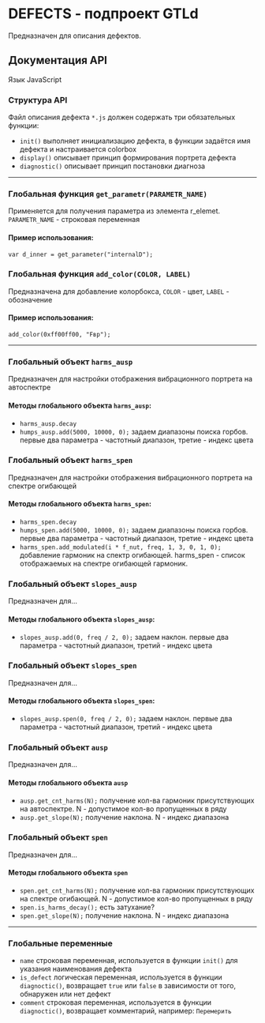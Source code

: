 # DEFECTS - подпроект GTLd

Предназначен для описания дефектов.

## Документация API
Язык JavaScript

### Структура API

Файл описания дефекта ```*.js``` должен содержать три обязательных функции:
* ``init()`` выполняет инициализацию дефекта, в функции задаётся имя дефекта и настраивается colorbox
* ``display()`` описывает принцип формирования портрета дефекта
* ``diagnostic()`` описывает принцип постановки диагноза

<hr>

### Глобальная функция ``get_parametr(PARAMETR_NAME)``

Применяется для получения параметра из элемента r_elemet. ``PARAMETR_NAME`` - строковая переменная

#### Пример использования:
``var d_inner = get_parameter("internalD");``

### Глобальная функция ``add_color(COLOR, LABEL)`` 
Предназначена для добавление колорбокса, ``COLOR`` - цвет, ``LABEL`` - обозначение

#### Пример использования:
``add_color(0xff00ff00, "Fвр");``
<hr>

### Глобальный объект ``harms_ausp``
Предназначен для настройки отображения вибрационного портрета на автоспектре

#### Методы глобального объекта ``harms_ausp``:
* ``harms_ausp.decay``
* ``humps_ausp.add(5000, 10000, 0);`` задаем диапазоны поиска горбов. первые два параметра - частотный диапазон, третие - индекс цвета

### Глобальный объект ``harms_spen``
Предназначен для настройки отображения вибрационного портрета на спектре огибающей

#### Методы глобального объекта ``harms_spen``:
* ``harms_spen.decay``
* ``humps_spen.add(5000, 10000, 0);`` задаем диапазоны поиска горбов. первые два параметра - частотный диапазон, третие - индекс цвета
* ``harms_spen.add_modulated(i * f_nut, freq, 1, 3, 0, 1, 0);``	добавление гармоник на спектр огибающей. harms_spen - список отображаемых на спектре огибающей гармоник.

### Глобальный объект ``slopes_ausp``
Предназначен для...

#### Методы глобального объекта ``slopes_ausp``:
* ``slopes_ausp.add(0, freq / 2, 0);`` задаем наклон. первые два параметра - частотный диапазон, третий - индекс цвета

### Глобальный объект ``slopes_spen``
Предназначен для...

#### Методы глобального объекта ``slopes_spen``:
* ``slopes_ausp.spen(0, freq / 2, 0);`` задаем наклон. первые два параметра - частотный диапазон, третий - индекс цвета

### Глобальный объект ``ausp``
Предназначен для...

#### Методы глобального объекта ``ausp``
* ``ausp.get_cnt_harms(N);`` получение кол-ва гармоник присутствующих на автоспектре. N - допустимое кол-во пропущенных в ряду
* ``ausp.get_slope(N);`` получение наклона. N - индекс диапазона 

### Глобальный объект ``spen``
Предназначен для...

#### Методы глобального объекта ``spen``
* ``spen.get_cnt_harms(N);`` получение кол-ва гармоник присутствующих на спектре огибающей. N - допустимое кол-во пропущенных в ряду
* ``spen.is_harms_decay();`` есть затухание?
* ``spen.get_slope(N);`` получение наклона. N - индекс диапазона

<hr>

### Глобальные переменные

* ``name`` cтроковая переменная, используется в функции ``init()`` для указания наименования дефекта
* ``is_defect`` логическая переменная, используется в функции ``diagnoctic()``, возвращает ``true`` или ``false`` в зависимости от того, обнаружен или нет дефект
* ``comment`` строковая переменная, используется в функции ``diagnoctic()``, возвращает комментарий, например:  ``Перемерить``




